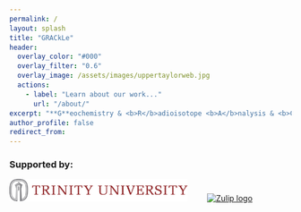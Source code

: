 ```yaml
---
permalink: /
layout: splash
title: "GRACkLe"
header:
  overlay_color: "#000"
  overlay_filter: "0.6"
  overlay_image: /assets/images/uppertaylorweb.jpg
  actions:
    - label: "Learn about our work..."
      url: "/about/"
excerpt: "**G**eochemistry & <b>R</b>adioisotope <b>A</b>nalysis & <b>C</b>omputation<b> L</b>aboratory<br>Department of Earth & Environmental Geosciences <br>Trinity University"
author_profile: false
redirect_from: 
---
```


### Supported by:

<a href="https://trinity.edu"><img alt="Trinity University logo - Muchison Tower silhouette" src="../assets/images/logos/TU.png" style="height:40px;width:auto;"></a>
&nbsp;&nbsp;&nbsp;&nbsp;&nbsp;&nbsp;&nbsp;
<a href="https://zulip.com"><img alt="Zulip logo" src="https://raw.githubusercontent.com/zulip/zulip/main/static/images/logo/zulip-org-logo.svg" style="height:40px;width:auto;"></a>
